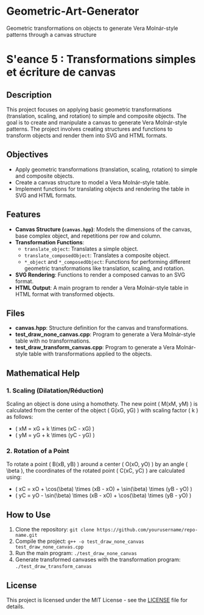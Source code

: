 # Geometric-Art-Generator
Geometric transformations on objects to generate Vera Molnár-style patterns through a canvas structure

# S'eance 5 : Transformations simples et écriture de canvas

## Description
This project focuses on applying basic geometric transformations (translation, scaling, and rotation) to simple and composite objects. The goal is to create and manipulate a canvas to generate Vera Molnár-style patterns. The project involves creating structures and functions to transform objects and render them into SVG and HTML formats.

## Objectives
- Apply geometric transformations (translation, scaling, rotation) to simple and composite objects.
- Create a canvas structure to model a Vera Molnár-style table.
- Implement functions for translating objects and rendering the table in SVG and HTML formats.

## Features
- **Canvas Structure (`canvas.hpp`)**: Models the dimensions of the canvas, base complex object, and repetitions per row and column.
- **Transformation Functions**:
  - `translate_object`: Translates a simple object.
  - `translate_composedObject`: Translates a composite object.
  - `*_object` and `*_composedObject`: Functions for performing different geometric transformations like translation, scaling, and rotation.
- **SVG Rendering**: Functions to render a composed canvas to an SVG format.
- **HTML Output**: A main program to render a Vera Molnár-style table in HTML format with transformed objects.

## Files
- **canvas.hpp**: Structure definition for the canvas and transformations.
- **test_draw_none_canvas.cpp**: Program to generate a Vera Molnár-style table with no transformations.
- **test_draw_transform_canvas.cpp**: Program to generate a Vera Molnár-style table with transformations applied to the objects.

## Mathematical Help
### 1. **Scaling (Dilatation/Réduction)**
Scaling an object is done using a homothety. The new point \( M(xM, yM) \) is calculated from the center of the object \( G(xG, yG) \) with scaling factor \( k \) as follows:
- \( xM = xG + k \times (xC - xG) \)
- \( yM = yG + k \times (yC - yG) \)

### 2. **Rotation of a Point**
To rotate a point \( B(xB, yB) \) around a center \( O(xO, yO) \) by an angle \( \beta \), the coordinates of the rotated point \( C(xC, yC) \) are calculated using:
- \( xC = xO + \cos(\beta) \times (xB - xO) + \sin(\beta) \times (yB - yO) \)
- \( yC = yO - \sin(\beta) \times (xB - xO) + \cos(\beta) \times (yB - yO) \)

## How to Use
1. Clone the repository: `git clone https://github.com/yourusername/repo-name.git`
2. Compile the project: `g++ -o test_draw_none_canvas test_draw_none_canvas.cpp`
3. Run the main program: `./test_draw_none_canvas`
4. Generate transformed canvases with the transformation program: `./test_draw_transform_canvas`

## License
This project is licensed under the MIT License - see the [LICENSE](LICENSE) file for details.

